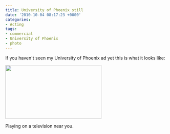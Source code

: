 ```yaml
---
title: University of Phoenix still
date: '2010-10-04 08:17:23 +0000'
categories:
- Acting
tags:
- commercial
- University of Phoenix
- photo
---
```


If you haven't seen my University of Phoenix ad yet this is what it looks like:

<a
href="http://damienburke.com/wp-content/uploads/2009/03/Everything-is-Different.jpeg"><img
class="size-medium wp-image-459" title="Everything is Different"
src="http://damienburke.com/wp-content/uploads/2009/03/Everything-is-Different-300x168.jpg"
alt="" width="300" height="168" /></a>

Playing on a television near you.
